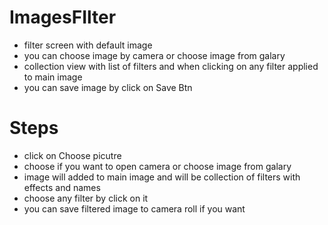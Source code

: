 # ImagesFIlter


- filter screen with default image
- you can choose image by camera or choose image from galary
- collection view with list of filters and when clicking on any filter applied to main image
- you can save image by click on Save Btn

# Steps  
 - click on Choose picutre
 - choose if you want to open camera or choose image from galary
 - image will added to main image and will be collection of filters with effects and names
 - choose any filter by click on it
 - you can save filtered image to camera roll if you want

